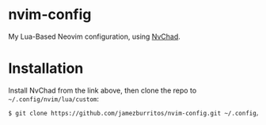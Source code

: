 # nvim-config
My Lua-Based Neovim configuration, using [NvChad](https://github.com/NvChad/NvChad).

# Installation
Install NvChad from the link above, then clone the repo to `~/.config/nvim/lua/custom`:
```sh
$ git clone https://github.com/jamezburritos/nvim-config.git ~/.config/nvim/lua/custom
```

